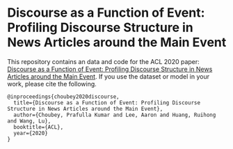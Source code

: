 # Discourse as a Function of Event: Profiling Discourse Structure in News Articles around the Main Event

This repository contains an data and code for the ACL 2020 paper: [Discourse as a Function of Event: Profiling Discourse Structure in News Articles around the Main Event](https://sites.google.com/view/prafulla-choubey/).
If you use the dataset or model in your work, please cite the following.

```
@inproceedings{choubey2020discourse,
  title={Discourse as a Function of Event: Profiling Discourse Structure in News Articles around the Main Event},
  author={Choubey, Prafulla Kumar and Lee, Aaron and Huang, Ruihong and Wang, Lu},
  booktitle={ACL},
  year={2020}
}
```
